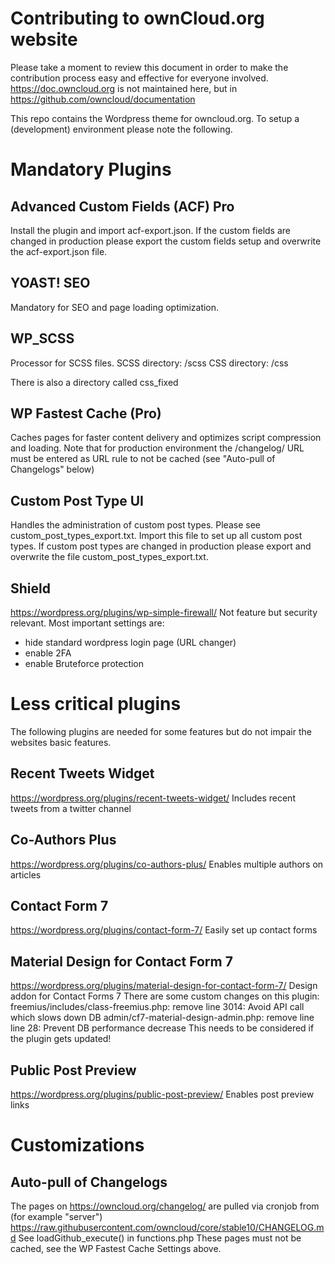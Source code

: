 # Contributing to ownCloud.org website

Please take a moment to review this document in order to make the contribution
process easy and effective for everyone involved.    
https://doc.owncloud.org is not maintained here, but in https://github.com/owncloud/documentation

This repo contains the Wordpress theme for owncloud.org. To setup a (development) environment please note the following.

# Mandatory Plugins

## Advanced Custom Fields (ACF) Pro
Install the plugin and import acf-export.json.
If the custom fields are changed in production please export the custom fields setup and overwrite the acf-export.json file.

## YOAST! SEO
Mandatory for SEO and page loading optimization.

## WP_SCSS
Processor for SCSS files.
SCSS directory: /scss
CSS directory: /css

There is also a directory called css_fixed

## WP Fastest Cache (Pro)
Caches pages for faster content delivery and optimizes script compression and loading.
Note that for production environment the /changelog/ URL must be entered as URL rule to not be cached (see "Auto-pull of Changelogs" below)

## Custom Post Type UI
Handles the administration of custom post types. Please see custom_post_types_export.txt.
Import this file to set up all custom post types. If custom post types are changed in production please export and overwrite the file custom_post_types_export.txt.

## Shield
https://wordpress.org/plugins/wp-simple-firewall/
Not feature but security relevant. Most important settings are:
- hide standard wordpress login page (URL changer)
- enable 2FA
- enable Bruteforce protection

# Less critical plugins
The following plugins are needed for some features but do not impair the websites basic features.

## Recent Tweets Widget
https://wordpress.org/plugins/recent-tweets-widget/
Includes recent tweets from a twitter channel

## Co-Authors Plus
https://wordpress.org/plugins/co-authors-plus/
Enables multiple authors on articles

## Contact Form 7
https://wordpress.org/plugins/contact-form-7/
Easily set up contact forms

## Material Design for Contact Form 7
https://wordpress.org/plugins/material-design-for-contact-form-7/
Design addon for Contact Forms 7
There are some custom changes on this plugin:
freemius/includes/class-freemius.php: remove line 3014: Avoid API call which slows down DB
admin/cf7-material-design-admin.php: remove line line 28: Prevent DB performance decrease
This needs to be considered if the plugin gets updated!

## Public Post Preview
https://wordpress.org/plugins/public-post-preview/
Enables post preview links

# Customizations
## Auto-pull of Changelogs
The pages on https://owncloud.org/changelog/ are pulled via cronjob from (for example "server") https://raw.githubusercontent.com/owncloud/core/stable10/CHANGELOG.md
See loadGithub_execute() in functions.php
These pages must not be cached, see the WP Fastest Cache Settings above.

